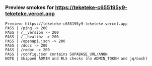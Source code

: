﻿### Preview smokes for https://teketeke-c655195y9-teketeke.vercel.app

```text
Preview: https://teketeke-c655195y9-teketeke.vercel.app
PASS | /ping -> 200
PASS | /__version -> 200
PASS | /__healthz -> 200
PASS | /openapi.json -> 200
PASS | /docs -> 200
PASS | /redoc -> 200
PASS | /config.json contains SUPABASE_URL/ANON
NOTE | Skipped ADMIN and RLS checks (no ADMIN_TOKEN and jq/bash)
```
